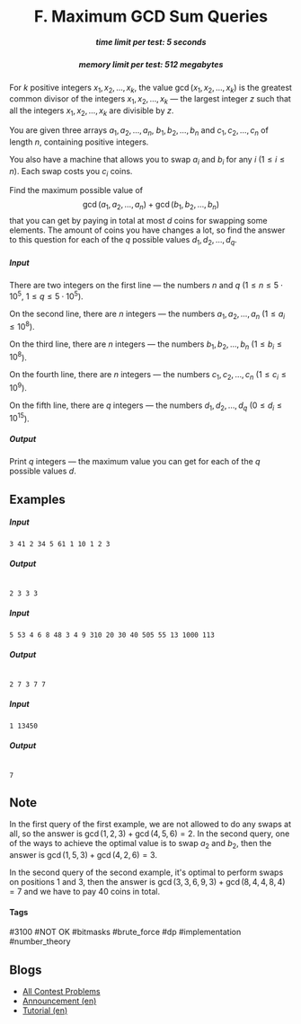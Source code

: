 <h1 style='text-align: center;'> F. Maximum GCD Sum Queries</h1>

<h5 style='text-align: center;'>time limit per test: 5 seconds</h5>
<h5 style='text-align: center;'>memory limit per test: 512 megabytes</h5>

For $k$ positive integers $x_1, x_2, \ldots, x_k$, the value $\gcd(x_1, x_2, \ldots, x_k)$ is the greatest common divisor of the integers $x_1, x_2, \ldots, x_k$ — the largest integer $z$ such that all the integers $x_1, x_2, \ldots, x_k$ are divisible by $z$.

You are given three arrays $a_1, a_2, \ldots, a_n$, $b_1, b_2, \ldots, b_n$ and $c_1, c_2, \ldots, c_n$ of length $n$, containing positive integers. 

You also have a machine that allows you to swap $a_i$ and $b_i$ for any $i$ ($1 \le i \le n$). Each swap costs you $c_i$ coins.

Find the maximum possible value of $$\gcd(a_1, a_2, \ldots, a_n) + \gcd(b_1, b_2, \ldots, b_n)$$ that you can get by paying in total at most $d$ coins for swapping some elements. The amount of coins you have changes a lot, so find the answer to this question for each of the $q$ possible values $d_1, d_2, \ldots, d_q$.

##### Input

There are two integers on the first line — the numbers $n$ and $q$ ($1 \leq n \leq 5 \cdot 10^5$, $1 \leq q \leq 5 \cdot 10^5$).

On the second line, there are $n$ integers — the numbers $a_1, a_2, \ldots, a_n$ ($1 \leq a_i \leq 10^8$).

On the third line, there are $n$ integers — the numbers $b_1, b_2, \ldots, b_n$ ($1 \leq b_i \leq 10^8$).

On the fourth line, there are $n$ integers — the numbers $c_1, c_2, \ldots, c_n$ ($1 \leq c_i \leq 10^9$).

On the fifth line, there are $q$ integers — the numbers $d_1, d_2, \ldots, d_q$ ($0 \leq d_i \leq 10^{15}$).

##### Output

Print $q$ integers — the maximum value you can get for each of the $q$ possible values $d$.

## Examples

##### Input


```text
3 41 2 34 5 61 1 10 1 2 3
```
##### Output

```text

2 3 3 3 

```
##### Input


```text
5 53 4 6 8 48 3 4 9 310 20 30 40 505 55 13 1000 113
```
##### Output

```text

2 7 3 7 7 

```
##### Input


```text
1 13450
```
##### Output

```text

7 

```
## Note

In the first query of the first example, we are not allowed to do any swaps at all, so the answer is $\gcd(1, 2, 3) + \gcd(4, 5, 6) = 2$. In the second query, one of the ways to achieve the optimal value is to swap $a_2$ and $b_2$, then the answer is $\gcd(1, 5, 3) + \gcd(4, 2, 6) = 3$.

In the second query of the second example, it's optimal to perform swaps on positions $1$ and $3$, then the answer is $\gcd(3, 3, 6, 9, 3) + \gcd(8, 4, 4, 8, 4) = 7$ and we have to pay $40$ coins in total.



#### Tags 

#3100 #NOT OK #bitmasks #brute_force #dp #implementation #number_theory 

## Blogs
- [All Contest Problems](../Codeforces_Round_945_(Div._2).md)
- [Announcement (en)](../blogs/Announcement_(en).md)
- [Tutorial (en)](../blogs/Tutorial_(en).md)
